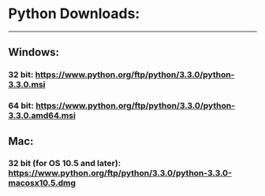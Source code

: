 # Python Downloads:
***

## Windows:

### 32 bit: https://www.python.org/ftp/python/3.3.0/python-3.3.0.msi
### 64 bit: https://www.python.org/ftp/python/3.3.0/python-3.3.0.amd64.msi

## Mac:

### 32 bit (for OS 10.5 and later): https://www.python.org/ftp/python/3.3.0/python-3.3.0-macosx10.5.dmg
